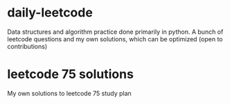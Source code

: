 # daily-leetcode
Data structures and algorithm practice done primarily in python. A bunch of leetcode questions and my own solutions, which can be optimized (open to contributions)
# leetcode 75 solutions
My own solutions to leetcode 75 study plan
